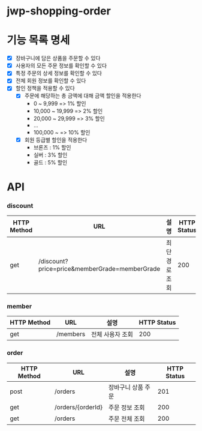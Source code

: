 # jwp-shopping-order

# 기능 목록 명세
- [x] 장바구니에 담은 상품을 주문할 수 있다
- [x] 사용자의 모든 주문 정보를 확인할 수 있다
- [x] 특정 주문의 상세 정보를 확인할 수 있다
- [x] 전체 회원 정보를 확인할 수 있다
- [x] 할인 정책을 적용할 수 있다
  - [x] 주문에 해당하는 총 금액에 대해 금액 할인을 적용한다
    - 0 ~ 9,999 => 1% 할인
    - 10,000 ~ 19,999 => 2% 할인
    - 20,000 ~ 29,999 => 3% 할인
    - ...
    - 100,000 ~ => 10% 할인
  - [x] 회원 등급별 할인을 적용한다
    - 브론즈 : 1% 할인
    - 실버 : 3% 할인
    - 골드 : 5% 할인

# API

### discount
| HTTP Method | URL                                           | 설명       | HTTP Status |
|-------------|-----------------------------------------------|----------|-------------|
| get         | /discount?price=price&memberGrade=memberGrade | 최단 경로 조회 | 200         |

### member
| HTTP Method | URL      | 설명          | HTTP Status |
|-------------|----------|-------------|------------|
| get         | /members | 전체 사용자 조회   | 200        |

### order
| HTTP Method | URL               | 설명        | HTTP Status |
|-------------|-------------------|-----------|-------------|
| post        | /orders           | 장바구니 상품 주문 | 201         |
| get         | /orders/{orderId} | 주문 정보 조회  | 200         |
| get         | /orders           | 주문 전체 조회  | 200         |


```